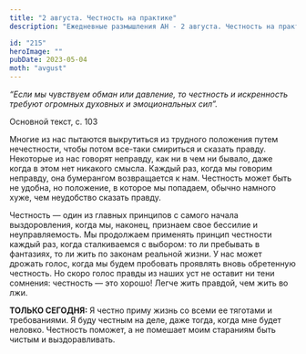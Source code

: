 ```yaml
---
title: "2 августа. Честность на практике"
description: "Ежедневные размышления АН - 2 августа. Честность на практике"

id: "215"
heroImage: ""
pubDate: 2023-05-04
moth: "avgust"
---
```


_“Если мы чувствуем обман или давление, то честность и искренность требуют
огромных духовных и эмоциональных сил”._

Основной текст, с. 103

Многие из нас пытаются выкрутиться из трудного положения путем нечестности,
чтобы потом все-таки смириться и сказать правду. Некоторые из нас говорят
неправду, как ни в чем ни бывало, даже когда в этом нет никакого смысла.
Каждый раз, когда мы говорим неправду, она бумерангом возвращается к нам.
Честность может быть не удобна, но положение, в которое мы попадаем, обычно
намного хуже, чем неудобство сказать правду.

Честность — один из главных принципов с самого начала выздоровления, когда мы,
наконец, признаем свое бессилие и неуправляемость. Мы продолжаем применять
принцип честности каждый раз, когда сталкиваемся с выбором: то ли пребывать в
фантазиях, то ли жить по законам реальной жизни. У нас может дрожать голос,
когда мы будем пробовать проявлять вновь обретенную честность. Но скоро голос
правды из наших уст не оставит ни тени сомнения: честность — это хорошо! Легче
жить правдой, чем жить во лжи.

**ТОЛЬКО СЕГОДНЯ:** Я честно приму жизнь со всеми ее тяготами и требованиями.
Я буду честным на деле, даже тогда, когда мне будет неловко. Честность
поможет, а не помешает моим стараниям быть чистым и выздоравливать.
